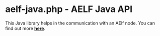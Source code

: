 # aelf-java.php - AELF Java API

This Java library helps in the communication with an AElf node. You can find out more [**here**](https://github.com/AElfProject/aelf-sdk.java).